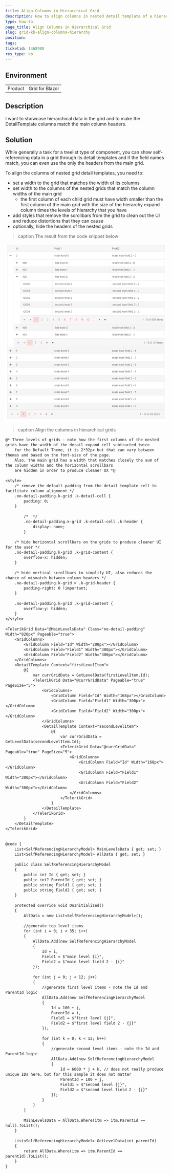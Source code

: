 ```yaml
---
title: Align Columns in Hierarchical Grid
description: How to align columns in nested detail template of a hierarchical grid
type: how-to
page_title: Align Columns in Hierarchical Grid
slug: grid-kb-align-columns-hierarchy
position: 
tags: 
ticketid: 1468988
res_type: kb
---
```


## Environment
<table>
	<tbody>
		<tr>
			<td>Product</td>
			<td>Grid for Blazor</td>
		</tr>
	</tbody>
</table>


## Description
I want to showcase hierarchical data in the grid and to make the DetailTemplate columns match the main column headers.

## Solution
While generally a task for a treelist type of component, you can show self-referencing data in a grid through its detail templates and if the field names match, you can even use the only the headers from the main grid.

To align the columns of nested grid detail templates, you need to:

* set a width to the grid that matches the width of its columns
* set width to the columns of the nested grids that match the column widths of the main grid
    * the first column of each child grid must have width smaller than the first column of the main grid with the size of the hierarchy expand column times the levels of hierarchy that you have
* add styles that remove the scrollbars from the grid to clean out the UI and reduce distortions that they can cause
* optionally, hide the headers of the nested grids

>caption The result from the code snippet below

![Align Hierarchical Grid Columns](images/grid-align-hierarchical-columns.png)


>caption Align the columns in hierarchical grids

````CSHTML
@* Three levels of grids - note how the first columns of the nested grids have the width of the detail expand cell subtracted twice
    for the Default Theme, it is 2*32px but that can vary between themes and based on the font-size of the page.
    Also, the main grid has a width that matches closely the sum of the column widths and the horizontal scrollbars
    are hidden in order to produce cleaner UX *@

<style>
    /* remove the default padding from the detail template cell to facilitate column alignment */
    .no-detail-padding.k-grid .k-detail-cell {
        padding: 0;
    }

        /*  */
        .no-detail-padding.k-grid .k-detail-cell .k-header {
            display: none;
        }

    /* hide horizontal scrollbars on the grids to produce cleaner UI for the user */
    .no-detail-padding.k-grid .k-grid-content {
        overflow-x: hidden;
    }

    /* hide vertical scrollbars to simplify UI, also reduces the chance of mismatch between column headers */
    .no-detail-padding.k-grid > .k-grid-header {
        padding-right: 0 !important;
    }

    .no-detail-padding.k-grid .k-grid-content {
        overflow-y: hidden;
    }
</style>

<TelerikGrid Data="@MainLevelsData" Class="no-detail-padding" Width="820px" Pageable="true">
    <GridColumns>
        <GridColumn Field="Id" Width="200px"></GridColumn>
        <GridColumn Field="Field1" Width="300px"></GridColumn>
        <GridColumn Field="Field2" Width="300px"></GridColumn>
    </GridColumns>
    <DetailTemplate Context="firstLevelItem">
        @{
            var currGridData = GetLevelData(firstLevelItem.Id);
            <TelerikGrid Data="@currGridData" Pageable="true" PageSize="5">
                <GridColumns>
                    <GridColumn Field="Id" Width="168px"></GridColumn>
                    <GridColumn Field="Field1" Width="300px"></GridColumn>
                    <GridColumn Field="Field2" Width="300px"></GridColumn>
                </GridColumns>
                <DetailTemplate Context="secondLevelItem">
                    @{
                        var currGridData = GetLevelData(secondLevelItem.Id);
                        <TelerikGrid Data="@currGridData" Pageable="true" PageSize="5">
                            <GridColumns>
                                <GridColumn Field="Id" Width="168px"></GridColumn>
                                <GridColumn Field="Field1" Width="300px"></GridColumn>
                                <GridColumn Field="Field2" Width="300px"></GridColumn>
                            </GridColumns>
                        </TelerikGrid>
                    }
                </DetailTemplate>
            </TelerikGrid>
        }
    </DetailTemplate>
</TelerikGrid>


@code {
    List<SelfReferencingHierarchyModel> MainLevelsData { get; set; }
    List<SelfReferencingHierarchyModel> AllData { get; set; }

    public class SelfReferencingHierarchyModel
    {
        public int Id { get; set; }
        public int? ParentId { get; set; }
        public string Field1 { get; set; }
        public string Field2 { get; set; }
    }

    protected override void OnInitialized()
    {
        AllData = new List<SelfReferencingHierarchyModel>();

        //generate top level items
        for (int i = 0; i < 35; i++)
        {
            AllData.Add(new SelfReferencingHierarchyModel
            {
                Id = i,
                Field1 = $"main level {i}",
                Field2 = $"main level field 2 - {i}"
            });

            for (int j = 0; j < 12; j++)
            {
                //generate first level items - note the Id and ParentId logic
                AllData.Add(new SelfReferencingHierarchyModel
                {
                    Id = 100 + j,
                    ParentId = i,
                    Field1 = $"first level {j}",
                    Field2 = $"first level field 2 - {j}"
                });

                for (int k = 0; k < 12; k++)
                {
                    //generate second level items - note the Id and ParentId logic
                    AllData.Add(new SelfReferencingHierarchyModel
                    {
                        Id = 6000 * j + k, // does not really produce unique IDs here, but for this sample it does not matter
                        ParentId = 100 + j,
                        Field1 = $"second level {j}",
                        Field2 = $"second level field 2 - {j}"
                    });
                }
            }
        }

        MainLevelsData = AllData.Where(itm => itm.ParentId == null).ToList();
    }

    List<SelfReferencingHierarchyModel> GetLevelData(int parentId)
    {
        return AllData.Where(itm => itm.ParentId == parentId).ToList();
    }
}
````




